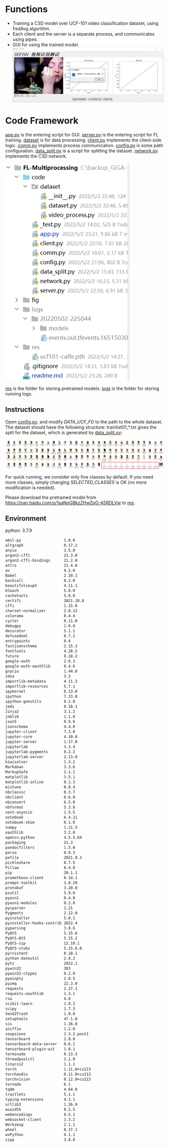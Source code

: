 # Functions
- Training a C3D model over UCF-101 video classification dataset, using FedAvg algorithm.
- Each client and the server is a separate process, and communicates using pipes.
- GUI for using the trained model.
  ![predict](fig/predict.png)

# Code Framework
[app.py](code/app.py) is the entering script for GUI. [server.py](code/server.py) is the entering script for FL training. [dataset](code/dataset) is for data processing. [client.py](code/client.py) implements the client-side logic. [comm.py](code/comm.py) implements process communication. [config.py](code/config.py) is some path configuration. [data_split.py](code/data_split.py) is a script for splitting the dataset. [network.py](code/network.py) implements the C3D network.

![code](fig/code.png)

[res](res) is the folder for storing pretrained models. [logs](logs) is the folder for storing running logs.

## Instructions
Open [config.py](code/config.py), and modify *DATA_UCF_FD* to the path to the whole dataset. 
The dataset should have the following structure: trainlist01_*.txt gives the split for the dataset, which is generated by [data_split.py](code/data_split.py):

![dataset](fig/data.png)

For quick running, we consider only five classes by default. 
If you need more classes, simply changing *SELECTED_CLASSES* is OK (no more modification is needed).

Please download the pretrained model from https://pan.baidu.com/s/1saNqGBkzZHwZpG-A5RDLVw to [res](res).

## Environment
python: 3.7.9
```
absl-py                   1.0.0
altgraph                  0.17.2
anyio                     3.5.0
argon2-cffi               21.3.0
argon2-cffi-bindings      21.2.0
attrs                     21.4.0
av                        9.2.0
Babel                     2.10.1
backcall                  0.2.0
beautifulsoup4            4.11.1
bleach                    5.0.0
cachetools                5.0.0
certifi                   2021.10.8
cffi                      1.15.0
charset-normalizer        2.0.12
colorama                  0.4.4
cycler                    0.11.0
debugpy                   1.6.0
decorator                 5.1.1
defusedxml                0.7.1
entrypoints               0.4
fastjsonschema            2.15.3
fonttools                 4.28.5
future                    0.18.2
google-auth               2.6.3
google-auth-oauthlib      0.4.6
grpcio                    1.44.0
idna                      3.3
importlib-metadata        4.11.3
importlib-resources       5.7.1
ipykernel                 6.13.0
ipython                   7.33.0
ipython-genutils          0.2.0
jedi                      0.18.1
Jinja2                    3.1.2
joblib                    1.1.0
json5                     0.9.6
jsonschema                4.4.0
jupyter-client            7.3.0
jupyter-core              4.10.0
jupyter-server            1.17.0
jupyterlab                3.3.4
jupyterlab-pygments       0.2.2
jupyterlab-server         2.13.0
kiwisolver                1.3.2
Markdown                  3.3.6
MarkupSafe                2.1.1
matplotlib                3.5.1
matplotlib-inline         0.1.3
mistune                   0.8.4
nbclassic                 0.3.7
nbclient                  0.6.0
nbconvert                 6.5.0
nbformat                  5.3.0
nest-asyncio              1.5.5
notebook                  6.4.11
notebook-shim             0.1.0
numpy                     1.21.5
oauthlib                  3.2.0
opencv-python             4.5.5.64
packaging                 21.3
pandocfilters             1.5.0
parso                     0.8.3
pefile                    2021.9.3
pickleshare               0.7.5
Pillow                    8.4.0
pip                       20.1.1
prometheus-client         0.14.1
prompt-toolkit            3.0.29
protobuf                  3.20.0
psutil                    5.9.0
pyasn1                    0.4.8
pyasn1-modules            0.2.8
pycparser                 2.21
Pygments                  2.12.0
pyinstaller               5.0.1
pyinstaller-hooks-contrib 2022.4
pyparsing                 3.0.6
PyQt5                     5.15.6
PyQt5-Qt5                 5.15.2
PyQt5-sip                 12.10.1
PyQt5-stubs               5.15.6.0
pyrsistent                0.18.1
python-dateutil           2.8.2
pytz                      2022.1
pywin32                   303
pywin32-ctypes            0.2.0
pywinpty                  2.0.5
pyzmq                     22.3.0
requests                  2.27.1
requests-oauthlib         1.3.1
rsa                       4.8
scikit-learn              1.0.2
scipy                     1.7.3
Send2Trash                1.8.0
setuptools                47.1.0
six                       1.16.0
sniffio                   1.2.0
soupsieve                 2.3.2.post1
tensorboard               2.8.0
tensorboard-data-server   0.6.1
tensorboard-plugin-wit    1.8.1
terminado                 0.13.3
threadpoolctl             3.1.0
tinycss2                  1.1.1
torch                     1.11.0+cu113
torchaudio                0.11.0+cu113
torchvision               0.12.0+cu113
tornado                   6.1
tqdm                      4.64.0
traitlets                 5.1.1
typing-extensions         4.1.1
urllib3                   1.26.9
wcwidth                   0.2.5
webencodings              0.5.1
websocket-client          1.3.2
Werkzeug                  2.1.1
wheel                     0.37.1
wxPython                  4.1.1
zipp                      3.8.0
```
